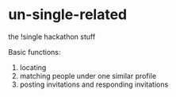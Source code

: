 # un-single-related
the !single hackathon stuff 


Basic functions: 
  1. locating
  2. matching people under one similar profile 
  3. posting invitations and responding invitations

